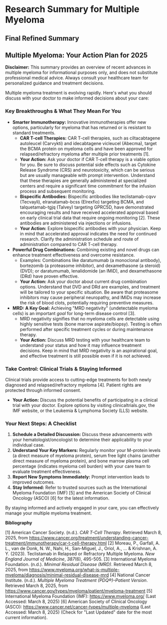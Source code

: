 # Research Summary for Multiple Myeloma

## Final Refined Summary

## Multiple Myeloma: Your Action Plan for 2025

**Disclaimer:** This summary provides an overview of recent advances in multiple myeloma for informational purposes only, and does not substitute professional medical advice. Always consult your healthcare team for personalized guidance and treatment decisions.

Multiple myeloma treatment is evolving rapidly. Here's what you should discuss with your doctor to make informed decisions about your care:

### Key Breakthroughs & What They Mean For You

*   **Smarter Immunotherapy:** Innovative immunotherapies offer new options, particularly for myeloma that has returned or is resistant to standard treatments.
    *   **CAR T-cell Therapies:** CAR T-cell therapies, such as ciltacabtagene autoleucel (Carvykti) and idecabtagene vicleucel (Abecma), target the BCMA protein on myeloma cells and have been approved for relapsed/refractory myeloma after multiple prior treatments [1].
    *   **Your Action:** Ask your doctor if CAR T-cell therapy is a viable option for you. Be sure to discuss potential side effects such as Cytokine Release Syndrome (CRS) and neurotoxicity, which can be serious but are usually manageable with prompt intervention. Understand that these therapies are generally administered at specialized centers and require a significant time commitment for the infusion process and subsequent monitoring.
    *   **Bispecific Antibodies:** Bispecific antibodies like teclistamab-cqvv (Tecvayli), elranatamab-bcss (Elrexfio) targeting BCMA, and talquetamab-tgjq (Talvey) targeting GPRC5D, have demonstrated encouraging results and have received accelerated approval based on early clinical trial data that require ongoing monitoring [2]. These antibodies are administered via injections or infusions.
    *   **Your Action:** Explore bispecific antibodies with your physician. Keep in mind that accelerated approval indicates the need for continued research. Clarify the administration schedule and route of administration compared to CAR T-cell therapy.
*   **Powerful Drug Combinations:** Combining existing and novel drugs can enhance treatment effectiveness and overcome resistance.
    *   Examples: Combinations like daratumumab (a monoclonal antibody), bortezomib (a proteasome inhibitor), and dexamethasone (a steroid) (DVD); or daratumumab, lenalidomide (an IMiD), and dexamethasone (DRd) have proven effective.
    *   **Your Action:** Ask your doctor about current drug combination options. Understand that DVD and DRd are examples, and treatment will be tailored to your specific situation. Be aware that proteasome inhibitors may cause peripheral neuropathy, and IMiDs may increase the risk of blood clots, potentially requiring preventive measures.
*   **MRD: A Key Goal:** Achieving "MRD negativity" (undetectable myeloma cells) is an important *goal* for long-term disease control [3].
    *   MRD negativity signifies that no myeloma cells are detectable using highly sensitive tests (bone marrow aspirate/biopsy). Testing is often performed after specific treatment cycles or during maintenance therapy.
    *   **Your Action:** Discuss MRD testing with your healthcare team to understand your status and how it may influence treatment decisions. Keep in mind that MRD negativity is an aspirational goal, and effective treatment is still possible even if it is not achieved.

### Take Control: Clinical Trials & Staying Informed

Clinical trials provide access to cutting-edge treatments for both newly diagnosed and relapsed/refractory myeloma [4]. Patient rights are protected through informed consent.

*   **Your Action:** Discuss the potential benefits of participating in a clinical trial with your doctor. Explore options by visiting clinicaltrials.gov, the IMF website, or the Leukemia & Lymphoma Society (LLS) website.

### Your Next Steps: A Checklist

1.  **Schedule a Detailed Discussion:** Discuss these advancements with your hematologist/oncologist to determine their applicability to your individual case.
2.  **Understand Your Key Markers:** Regularly monitor your M-protein levels (a direct measure of myeloma protein), serum free light chains (another direct measure of myeloma protein), and bone marrow plasma cell percentage (indicates myeloma cell burden) with your care team to evaluate treatment effectiveness.
3.  **Report New Symptoms Immediately:** Prompt intervention leads to improved outcomes.
4.  **Stay Informed:** Refer to trusted sources such as the International Myeloma Foundation (IMF) [5] and the American Society of Clinical Oncology (ASCO) [6] for the latest information.

By staying informed and actively engaged in your care, you can effectively manage your multiple myeloma treatment.

**Bibliography**

[1] American Cancer Society. (n.d.). *CAR T-Cell Therapy*. Retrieved March 8, 2025, from https://www.cancer.org/treatment/understanding-cancer-treatment/immunotherapy/car-t-cell-therapy.html
[2] Moreau, P., Garfall, A. L., van de Donk, N. W., Nahi, H., San-Miguel, J., Oriol, A., ... & Krishnan, A. Y. (2023). Teclistamab in Relapsed or Refractory Multiple Myeloma. *New England Journal of Medicine*, *387*(6), 495-505.
[3] International Myeloma Foundation. (n.d.). *Minimal Residual Disease (MRD)*. Retrieved March 8, 2025, from https://www.myeloma.org/what-is-multiple-myeloma/diagnosis/minimal-residual-disease-mrd
[4] National Cancer Institute. (n.d.). *Multiple Myeloma Treatment (PDQ®)–Patient Version*. Retrieved March 8, 2025, from https://www.cancer.gov/types/myeloma/patient/myeloma-treatment
[5] International Myeloma Foundation (IMF): https://www.myeloma.org/ (Last Accessed: March 8, 2025)
[6] American Society of Clinical Oncology (ASCO): https://www.cancer.net/cancer-types/multiple-myeloma (Last Accessed: March 8, 2025) (Check for "Last Updated" date for the most current information).
